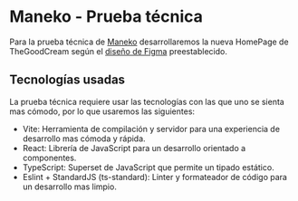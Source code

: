 # Maneko - Prueba técnica

Para la prueba técnica de [Maneko](https://maneko.es/) desarrollaremos la nueva HomePage de TheGoodCream según el [diseño de Figma](https://www.figma.com/file/J3JYMNu2K2zxtOEVDjuTAe/Maneko-TheGoodCream-Website-B01?type=design&node-id=0-1) preestablecido.

## Tecnologías usadas

La prueba técnica requiere usar las tecnologías con las que uno se sienta mas cómodo, por lo que usaremos las siguientes:

- Vite: Herramienta de compilación y servidor para una experiencia de desarrollo mas cómoda y rápida.
- React: Librería de JavaScript para un desarrollo orientado a componentes.
- TypeScript: Superset de JavaScript que permite un tipado estático.
- Eslint + StandardJS (ts-standard): Linter y formateador de código para un desarrollo mas limpio.
